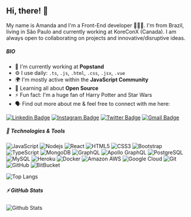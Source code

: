 ## Hi, there! 👋

My name is Amanda and I'm a Front-End developer 👩🏻‍💻. I'm from Brazil, living in São Paulo and currently working at KoreConX (Canada). I am always open to collaborating on projects and innovative/disruptive ideas. 


##### BIO

- 🏢 I'm currently working at **Popstand**
- ⚙️ I use daily: `.ts`, `.js`, `.html`, `.css`, `.jsx`, `.vue`
- 🌍 I'm mostly active within the **JavaScript Community**
- 🌱 Learning all about **Open Source**
- ⚡️ Fun fact: I'm a huge fan of Harry Potter and Star Wars
- 🗣️ Find out more about me & feel free to connect with me here:

[![Linkedin Badge](https://img.shields.io/badge/-amanda-blue?style=flat-square&logo=Linkedin&logoColor=white&link=https://www.linkedin.com/in/amanda-oliveira-da-gama-56889a123/)](https://www.linkedin.com/in/amanda-oliveira-da-gama-56889a123/)
[![Instagram Badge](https://img.shields.io/badge/-http_mandss-purple?style=flat-square&logo=instagram&logoColor=white&link=https://instagram.com/http_mandss/)](https://instagram.com/http_mandss)
[![Twitter Badge](https://img.shields.io/badge/-aoligama-blue?style=flat-square&logo=twitter&logoColor=white&link=https://twitter.com/aoligama)](https://twitter.com/aoligama)
[![Gmail Badge](https://img.shields.io/badge/-amgama17@gmail.com-c14438?style=flat-square&logo=Gmail&logoColor=white&link=mailto:amgama17@gmail.com)](mailto:amgama17@gmail.com)

##### 🔧 Technologies & Tools

![JavaScript](https://img.shields.io/badge/-JavaScript-black?style=flat-square&logo=javascript)
![Nodejs](https://img.shields.io/badge/-Nodejs-black?style=flat-square&logo=Node.js)
![React](https://img.shields.io/badge/-React-black?style=flat-square&logo=react)
![HTML5](https://img.shields.io/badge/-HTML5-E34F26?style=flat-square&logo=html5&logoColor=white)
![CSS3](https://img.shields.io/badge/-CSS3-1572B6?style=flat-square&logo=css3)
![Bootstrap](https://img.shields.io/badge/-Bootstrap-563D7C?style=flat-square&logo=bootstrap)
![TypeScript](https://img.shields.io/badge/-TypeScript-007ACC?style=flat-square&logo=typescript)
![MongoDB](https://img.shields.io/badge/-MongoDB-black?style=flat-square&logo=mongodb)
![GraphQL](https://img.shields.io/badge/-GraphQL-E10098?style=flat-square&logo=graphql)
![Apollo GraphQL](https://img.shields.io/badge/-Apollo%20GraphQL-311C87?style=flat-square&logo=apollo-graphql)
![PostgreSQL](https://img.shields.io/badge/-PostgreSQL-336791?style=flat-square&logo=postgresql)
![MySQL](https://img.shields.io/badge/-MySQL-black?style=flat-square&logo=mysql)
![Heroku](https://img.shields.io/badge/-Heroku-430098?style=flat-square&logo=heroku)
![Docker](https://img.shields.io/badge/-Docker-black?style=flat-square&logo=docker)
![Amazon AWS](https://img.shields.io/badge/Amazon%20AWS-232F3E?style=flat-square&logo=amazon-aws)
![Google Cloud](https://img.shields.io/badge/Google%20Cloud-black?style=flat-square&logo=google-cloud)
![Git](https://img.shields.io/badge/-Git-black?style=flat-square&logo=git)
![GitHub](https://img.shields.io/badge/-GitHub-181717?style=flat-square&logo=github)
![BitBucket](https://img.shields.io/badge/-BitBucket-darkblue?style=flat-square&logo=bitbucket)

![Top Langs](https://github-readme-stats.vercel.app/api/top-langs/?username=aoligama&hide=TeX&layout=compact)

##### ⚡ GitHub Stats

![Github Stats](https://github-readme-stats.vercel.app/api?username=aoligama&count_private=true&show_icons=true&include_all_commits=true)
